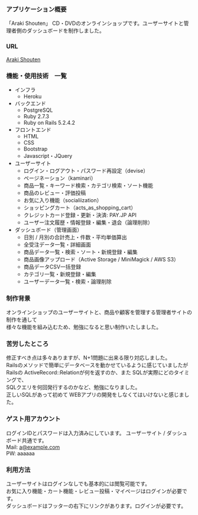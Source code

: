 ### アプリケーション概要
「Araki Shouten」
CD・DVDのオンラインショップです。ユーザーサイトと管理者側のダッシュボードを制作しました。
### URL
[サイトURL]:https://araki-shouten.herokuapp.com
[Araki Shouten][サイトURL]
### 機能・使用技術　一覧
* インフラ
    * Heroku
* バックエンド
    * PostgreSQL
    * Ruby 2.7.3
    * Ruby on Rails 5.2.4.2
* フロントエンド
    * HTML
    * CSS
    * Bootstrap
    * Javascript・JQuery
* ユーザーサイト
    * ログイン・ログアウト・パスワード再設定（devise）
    * ページネーション（kaminari）
    * 商品一覧・キーワード検索・カテゴリ検索・ソート機能
    * 商品のレビュー・評価投稿
    * お気に入り機能（socialiization）
    * ショッピングカート（acts_as_shopping_cart）
    * クレジットカード登録・更新・決済: PAY.JP API
    * ユーザー注文履歴・情報登録・編集・退会（論理削除）
* ダッシュボード（管理画面） 
    * 日別 / 月別の合計売上・件数・平均単価算出
    * 全受注データ一覧・詳細画面
    * 商品データ一覧・検索・ソート・新規登録・編集
    * 商品画像アップロード（Active Storage / MiniMagick / AWS S3）
    * 商品データCSV一括登録
    * カテゴリ一覧・新規登録・編集
    * ユーザーデータ一覧・検索・論理削除

### 制作背景
オンラインショップのユーザーサイトと、商品や顧客を管理する管理者サイトの制作を通して  
様々な機能を組み込むため、勉強になると思い制作いたしました。

### 苦労したところ
修正すべき点は多々ありますが、N+1問題に出来る限り対応しました。  
Railsのメソッドで簡単にデータベースを動かせているように感じていましたが  
Railsの ActiveRecord::Relationが何を返すのか、また SQLが実際にどのタイミングで、  
SQLクエリを何回発行するのかなど、勉強になりました。  
正しいSQLがあって初めて WEBアプリの開発をしなくてはいけないと感じました。

### ゲスト用アカウント
ログインIDとパスワードは入力済みにしています。
ユーザーサイト / ダッシュボード共通です。  
Mail: a@example.com  
PW: aaaaaa

### 利用方法
ユーザーサイトはログインなしでも基本的には閲覧可能です。  
お気に入り機能・カート機能・レビュー投稿・マイページはログインが必要です。  
ダッシュボードはフッターの右下にリンクがあります。ログインが必要です。